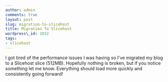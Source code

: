```yaml
---
author: admin
comments: true
layout: post
slug: migration-to-slicehost
title: Migration To Slicehost
wordpress\_id: 1032
tags:
- slicehost
---
```


I got tired of the performance issues I was having so I've migrated my blog to a Slicehost slice (512MB).  Hopefully nothing is broken, but if you notice something let me know.  Everything should load more quickly and consistently going forward!

